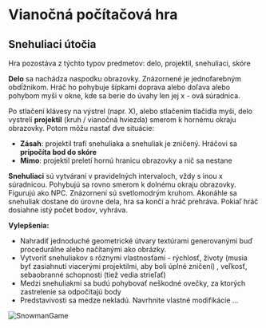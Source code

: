 
# Vianočná počítačová hra
## Snehuliaci útočia

Hra pozostáva z týchto typov predmetov: delo, projektil, snehuliaci, skóre

**Delo** sa nachádza naspodku obrazovky. Znázornené je jednofarebným obdĺžnikom. Hráč ho
pohybuje šípkami doprava alebo doľava alebo pohybom myši v okne, kde sa berie do úvahy len jej
x - ová súradnica.

Po stlačení klávesy na výstrel (napr. X), alebo stlačením tlačidla myši, delo vystrelí **projektil**
(kruh / vianočná hviezda) smerom k hornému okraju obrazovky. Potom môžu nastať dve situácie:
- **Zásah**: projektil trafí snehuliaka a snehuliak je zničený. Hráčovi sa **pripočíta bod do skóre**
- **Mimo**: projektil preletí hornú hranicu obrazovky a nič sa nestane

**Snehuliaci** sú vytváraní v pravidelných intervaloch, vždy s inou x súradnicou. Pohybujú sa rovno
smerom k dolnému okraju obrazovky. Figurujú ako NPC. Znázornení sú svetlomodrým kruhom.
Akonáhle sa snehuliak dostane do úrovne dela, hra sa končí a hráč prehráva. Pokiaľ hráč dosiahne
istý počet bodov, vyhráva.

**Vylepšenia:**
- Nahradiť jednoduché geometrické útvary textúrami generovanými buď procedurálne alebo načítanými ako obrázky.
- Vytvoriť snehuliakov s rôznymi vlastnosťami - rýchlosť, životy (musia byť zasiahnutí viacerými
projektilmi, aby boli úplné zničení) , veľkosť, sebaobranné schopnosti (tiež vedia strieľať)
- Medzi snehuliakmi sa budú pohybovať neškodné ovečky, za ktorých zastrelenie sa odpočítajú
body
- Predstavivosti sa medze nekladú. Navrhnite vlastné modifikácie ...

![SnowmanGame](/Hackerman/assets/drawing-snowman.png)
